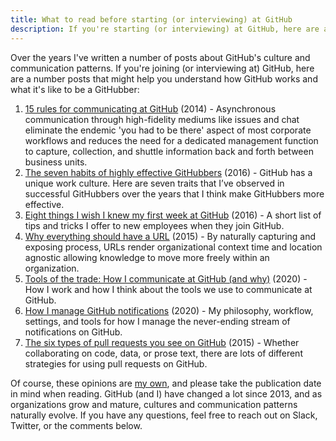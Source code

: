 ```yaml
---
title: What to read before starting (or interviewing) at GitHub
description: If you're starting (or interviewing) at GitHub, here are a number posts to help you understand how GitHub works and what it's like to be a GitHubber.
---
```


Over the years I've written a number of posts about GitHub's culture and communication patterns. If you're joining (or interviewing at) GitHub, here are a number posts that might help you understand how GitHub works and what it's like to be a GitHubber:

1. [15 rules for communicating at GitHub](https://ben.balter.com/2014/11/06/rules-of-communicating-at-github/) (2014) - Asynchronous communication through high-fidelity mediums like issues and chat eliminate the endemic 'you had to be there' aspect of most corporate workflows and reduces the need for a dedicated management function to capture, collection, and shuttle information back and forth between business units.
2. [The seven habits of highly effective GitHubbers](https://ben.balter.com/2016/09/13/seven-habits-of-highly-effective-githubbers/) (2016) - GitHub has a unique work culture. Here are seven traits that I’ve observed in successful GitHubbers over the years that I think make GitHubbers more effective. 
3. [Eight things I wish I knew my first week at GitHub](https://ben.balter.com/2016/10/31/eight-things-i-wish-i-knew-my-first-week/) (2016) - A short list of tips and tricks I offer to new employees when they join GitHub.
4. [Why everything should have a URL](https://ben.balter.com/2015/11/12/why-urls/) (2015) - By naturally capturing and exposing process, URLs render organizational context time and location agnostic allowing knowledge to move more freely within an organization.
5. [Tools of the trade: How I communicate at GitHub (and why)](https://ben.balter.com/2020/08/14/tools-of-the-trade/) (2020) - How I work and how I think about the tools we use to communicate at GitHub.
6. [How I manage GitHub notifications](https://ben.balter.com/2020/08/25/how-i-manage-github-notifications/) (2020) - My philosophy, workflow, settings, and tools for how I manage the never-ending stream of notifications on GitHub.
7. [The six types of pull requests you see on GitHub](https://ben.balter.com/2015/12/08/types-of-pull-requests/) (2015) - Whether collaborating on code, data, or prose text, there are lots of different strategies for using pull requests on GitHub.

Of course, these opinions are [my own](https://ben.balter.com/fine-print/), and please take the publication date in mind when reading. GitHub (and I) have changed a lot since 2013, and as organizations grow and mature, cultures and communication patterns naturally evolve. If you have any questions, feel free to reach out on Slack, Twitter, or the comments below.

